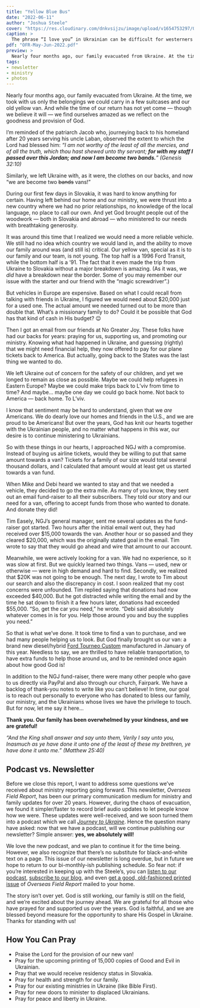 ```yaml
---
title: "Yellow Blue Bus"
date: "2022-06-11"
author: "Joshua Steele"
cover: "https://res.cloudinary.com/dnkvsijzu/image/upload/v1654753297/OFReport/2022-06-11-yellow-blue-bus/yellow-blue-bus-1200x630_svwum0.jpg"
caption: >
  The phrase “I love you” in Ukrainian can be difficult for westerners to pronounce: [Я люблю вас](https://translate.google.com/?sl=uk&tl=en&text=%D0%AF%20%D0%BB%D1%8E%D0%B1%D0%BB%D1%8E%20%D0%B2%D0%B0%D1%81.&op=translate) (Ya lyublyu vas) In an attempt to aid the linguistically challenged, a funny but phonetically similar phrase has been proposed: “Yellow blue bus”. And now, maybe for the first time ever, we have a picture to match! 🥰
pdf: "OFR-May-Jun-2022.pdf"
preview: >
  Nearly four months ago, our family evacuated from Ukraine. At the time, we took with us only the belongings we could carry in a few suitcases and our old yellow van. And while the time of our return has not yet come — though we believe it will — we find ourselves amazed as we reflect on the goodness and provision of God.
tags:
- newsletter
- ministry
- photos
---
```


Nearly four months ago, our family evacuated from Ukraine. At the time, we took with us only the belongings we could carry in a few suitcases and our old yellow van. And while the time of our return has not yet come — though we believe it will — we find ourselves amazed as we reflect on the goodness and provision of God.

I’m reminded of the patriarch Jacob who, journeying back to his homeland after 20 years serving his uncle Laban, observed the extent to which the Lord had blessed him: *“I am not worthy of the least of all the mercies, and of all the truth, which thou hast shewed unto thy servant; **for with my staff I passed over this Jordan; and now I am become two bands.**” (Genesis 32:10)*

Similarly, we left Ukraine with, as it were, the clothes on our backs, and now “we are become two ~~bands~~ vans!”

<article-callout content="OFR-May-Jun-2022.pdf" :download="true" />

<article-image publicId="OFReport/2022-06-11-yellow-blue-bus/ya-lyublyu-vas-google-translate_x09xce" width="768" caption="Curious what the phrase “Я люблю вас” sounds like in Ukrainian? [Click here to listen on Google Translate](https://translate.google.com/?sl=uk&tl=en&text=%D0%AF%20%D0%BB%D1%8E%D0%B1%D0%BB%D1%8E%20%D0%B2%D0%B0%D1%81.&op=translate)." />

During our first few days in Slovakia, it was hard to know anything for certain. Having left behind our home and our ministry, we were thrust into a new country where we had no prior relationships, no knowledge of the local language, no place to call our own. And yet God brought people out of the woodwork — both in Slovakia and abroad — who ministered to our needs with breathtaking generosity.

It was around this time that I realized we would need a more reliable vehicle. We still had no idea which country we would land in, and the ability to move our family around was (and still is) critical. Our yellow van, special as it is to our family and our team, is not young. The top half is a 1996 Ford Transit, while the bottom half is a ‘91. The fact that it even made the trip from Ukraine to Slovakia without a major breakdown is amazing. (As it was, we *did* have a breakdown near the border. Some of you may remember our issue with the starter and our friend with the “magic screwdriver”.)

<article-image publicId="OFReport/2022-06-11-yellow-blue-bus/border-line_up4kbd" width="768" caption="Our old yellow van in line at the border crossing into Slovakia" />

But vehicles in Europe are expensive. Based on what I could recall from talking with friends in Ukraine, I figured we would need about $20,000 just for a used one. The actual amount we needed turned out to be more than double that. What’s a missionary family to do? Could it be possible that God has that kind of cash in His budget? 😉

Then I got an email from our friends at No Greater Joy. These folks have had our backs for years: praying for us, supporting us, and promoting our ministry. Knowing what had happened in Ukraine, and guessing (rightly) that we might need financial help, they now offered to pay for our plane tickets back to America. But actually, going back to the States was the last thing we wanted to do.

We left Ukraine out of concern for the safety of our children, and yet we longed to remain as close as possible. Maybe we could help refugees in Eastern Europe? Maybe we could make trips back to L’viv from time to time? And maybe... maybe one day we could go back home. Not back to America — back home. To L’viv.

I know that sentiment may be hard to understand, given that we *are* Americans. We do dearly love our homes and friends in the U.S., and we are proud to be Americans! But over the years, God has knit our hearts together with the Ukrainian people, and no matter what happens in this war, our desire is to continue ministering to Ukrainians. 

So with these things in our hearts, I approached NGJ with a compromise. Instead of buying us airline tickets, would they be willing to put that same amount towards a van? Tickets for a family of our size would total several thousand dollars, and I calculated that amount would at least get us started towards a van fund.

When Mike and Debi heard we wanted to stay and that we needed a vehicle, they decided to go the extra mile. As many of you know, they sent out an email fund-raiser to all their subscribers. They told our story and our need for a van, offering to accept funds from those who wanted to donate. And donate they did!

Tim Easely, NGJ’s general manager, sent me several updates as the fund-raiser got started. Two hours after the initial email went out, they had received over $15,000 towards the van. Another hour or so passed and they cleared $20,000, which was the originally stated goal in the email. Tim wrote to say that they would go ahead and wire that amount to our account.

Meanwhile, we were actively looking for a van. We had no experience, so it was slow at first. But we quickly learned two things. Vans — used, new or otherwise — were in high demand and hard to find. Secondly, we realized that $20K was not going to be enough. The next day, I wrote to Tim about our search and also the discrepancy in cost. I soon realized that my cost concerns were unfounded. Tim replied saying that donations had now exceeded $40,000. But he got distracted while writing the email and by the time he sat down to finish it a few hours later, donations had exceeded $55,000. “So, get the car you need,” he wrote. “Debi said absolutely whatever comes in is for you. Help those around you and buy the supplies you need.”

So that is what we’ve done. It took time to find a van to purchase, and we had many people helping us to look. But God finally brought us our van: a brand new diesel/hybrid [Ford Tourneo Custom](https://www.ford.co.uk/cars/tourneo-custom/models-specs/titanium) manufactured in January of this year. Needless to say, we are thrilled to have reliable transportation, to have extra funds to help those around us, and to be reminded once again about how good God is!

In addition to the NGJ fund-raiser, there were many other people who gave to us directly via PayPal and also through our church, Fairpark. We have a backlog of thank-you notes to write like you can’t believe! In time, our goal is to reach out personally to everyone who has donated to bless our family, our ministry, and the Ukrainians whose lives we have the privilege to touch. But for now, let me say it here...

**Thank you. Our family has been overwhelmed by your kindness, and we are grateful!**

*“And the King shall answer and say unto them, Verily I say unto you, Inasmuch as ye have done it unto one of the least of these my brethren, ye have done it unto me.” (Matthew 25:40)*

## Podcast vs. Newsletter

Before we close this report, I want to address some questions we’ve received about ministry reporting going forward. This newsletter, *Overseas Field Report*, has been our primary communication medium for ministry and family updates for over 20 years. However, during the chaos of evacuation, we found it simpler/faster to record brief audio updates to let people know how we were. These updates were well-received, and we soon turned them into a podcast which we call [*Journey to Ukraine*](https://ofreport.com/podcast/). Hence the question many have asked: now that we have a podcast, will we continue publishing our newsletter? Simple answer: **yes, we absolutely will!**

We love the new podcast, and we plan to continue it for the time being. However, we also recognize that there’s no substitute for black-and-white text on a page. This issue of our newsletter is long overdue, but in future we hope to return to our bi-monthly-ish publishing schedule. So fear not: if you’re interested in keeping up with the Steele’s, you can [listen to our podcast](https://podcasts.apple.com/us/podcast/journey-to-ukraine/id1613710582), [subscribe to our blog](https://OFReport.com/subscribe/), and even [get a good, old-fashioned printed issue](https://OFReport.com/contact/) of *Overseas Field Report* mailed to your home.

The story isn’t over yet. God is still working, our family is still on the field, and we’re excited about the journey ahead. We are grateful for all those who have prayed for and supported us over the years. God is faithful, and we are blessed beyond measure for the opportunity to share His Gospel in Ukraine. Thanks for standing with us!

## How You Can Pray

* Praise the Lord for the provision of our new van!
* Pray for the upcoming printing of 15,000 copies of Good and Evil in Ukrainian.
* Pray that we would receive residency status in Slovakia.
* Pray for health and strength for our family.
* Pray for our existing ministries in Ukraine (like Bible First).
* Pray for new doors to minister to displaced Ukrainians.
* Pray for peace and liberty in Ukraine.

<article-callout content="Keep scrolling for more photos of our adventures in Slovakia!" />

<article-image publicId="OFReport/2022-06-11-yellow-blue-bus/daddy-abby-train_tfi068" width="768" caption="When the van registration was finally complete, Abby and I took a train to Bratislava (the capital of Slovakia) to pick it up." />

<article-image publicId="OFReport/2022-06-11-yellow-blue-bus/abby-dining-car_nnrvqx" width="768" caption="We even got to have breakfast in the dining car. 😋" />

<article-image publicId="OFReport/2022-06-11-yellow-blue-bus/van-pickup_s3g6ca" width="768" caption="The moment arrives: seeing our van for the first time in a parking garage in Bratislava!" />

<article-image publicId="OFReport/2022-06-11-yellow-blue-bus/baba-kids-fountain_s0fyfv" width="768" caption="It’s been so wonderful having Kelsie’s parents here! We recently had a fun family outing with Baba for her birthday. This shot was taken during our stroll through the old town in central Žilina." />

<article-image publicId="OFReport/2022-06-11-yellow-blue-bus/granddad-david-school_bek3vc" width="768" caption="Every morning, Granddad helps David with his reading." />

<article-image publicId="OFReport/2022-06-11-yellow-blue-bus/kat-baba-school_zrqysv" width="768" caption="Baba has been helping Kathryn with her school work." />

<article-image publicId="OFReport/2022-06-11-yellow-blue-bus/kat-mom-baba_kohbbh" width="768" caption="Sometimes we need a little input from Mom. 😉" />

<article-image publicId="OFReport/2022-06-11-yellow-blue-bus/vans-parked_ewgadd" width="768" caption="Good thing our current apartment has two available parking spaces!" />

<article-image publicId="OFReport/2022-06-11-yellow-blue-bus/van-kids-side-door_aasftc" width="768" caption="Road trips are more fun in the new van with passenger seats that face each other and sliding doors on BOTH SIDES!" />

<article-image publicId="OFReport/2022-06-11-yellow-blue-bus/van-dashboard_yy6qhj" width="768" caption="Bluetooth, USB ports front and back, Apple Car Play, AIR CONDITIONING, rear camera, cruise control, and cup holders galore!" />

<article-image publicId="OFReport/2022-06-11-yellow-blue-bus/van-back-storage_v5qjmg" height="768" caption="Lots of storage space in the back!" />

<article-image publicId="OFReport/2022-06-11-yellow-blue-bus/van-kids-inside_seeg6s" width="768" caption="Can’t wait for our next road trip! 😁🚙" />
